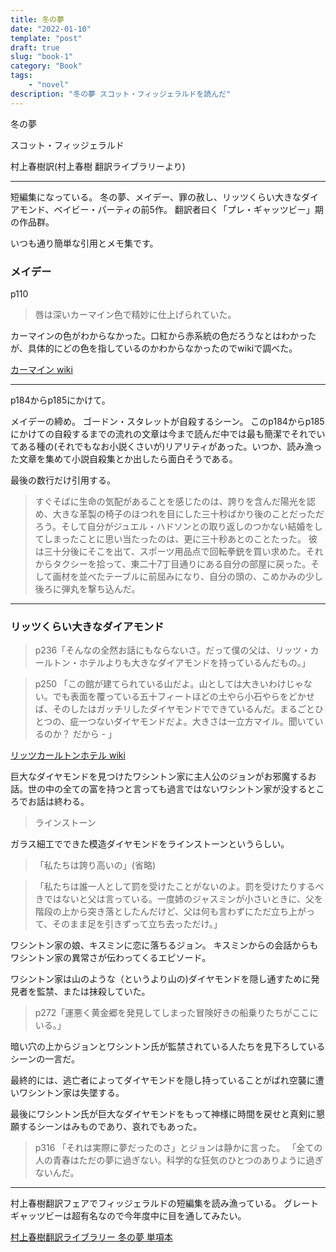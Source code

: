 ```yaml
---
title: 冬の夢
date: "2022-01-10"
template: "post"
draft: true
slug: "book-1"
category: "Book"
tags:
    - "novel"
description: "冬の夢 スコット・フィッジェラルドを読んだ"
---
```


冬の夢

スコット・フィッジェラルド

村上春樹訳(村上春樹 翻訳ライブラリーより)


---

短編集になっている。
冬の夢、メイデー、罪の赦し、リッツくらい大きなダイアモンド、ベイビー・パーティの前5作。
翻訳者曰く「プレ・ギャッツビー」期の作品群。

いつも通り簡単な引用とメモ集です。


### メイデー

p110

> 唇は深いカーマイン色で精妙に仕上げられていた。

カーマインの色がわからなかった。口紅から赤系統の色だろうなとはわかったが、具体的にどの色を指しているのかわからなかったのでwikiで調べた。

[カーマイン wiki](https://ja.wikipedia.org/wiki/%E3%82%AB%E3%83%BC%E3%83%9E%E3%82%A4%E3%83%B3)


--- 

p184からp185にかけて。

メイデーの締め。
ゴードン・スタレットが自殺するシーン。
このp184からp185にかけての自殺するまでの流れの文章は今まで読んだ中では最も簡潔でそれでいてある種の(それでもなお小説くさいが)リアリティがあった。いつか、読み漁った文章を集めて小説自殺集とか出したら面白そうである。

最後の数行だけ引用する。

> すぐそばに生命の気配があることを感じたのは、誇りを含んだ陽光を認め、大きな革製の椅子のほつれを目にした三十秒ばかり後のことだっただろう。そして自分がジュエル・ハドソンとの取り返しのつかない結婚をしてしまったことに思い当たったのは、更に三十秒あとのことたった。
> 彼は三十分後にそこを出て、スポーツ用品点で回転拳銃を買い求めた。それからタクシーを拾って、東二十7丁目通りにある自分の部屋に戻った。そして画材を並べたテーブルに前屈みになり、自分の頭の、こめかみの少し後ろに弾丸を撃ち込んだ。

---

### リッツくらい大きなダイアモンド

> p236「そんなの全然お話にもならないさ。だって僕の父は、リッツ・カールトン・ホテルよりも大きなダイアモンドを持っているんだもの。」

> p250 「この館が建てられている山だよ。山としては大きいわけじゃない。でも表面を覆っている五十フィートほどの土やら小石やらをどかせば、そのしたはガッチリしたダイヤモンドでできているんだ。まるごとひとつの、疵一つないダイヤモンドだよ。大きさは一立方マイル。聞いているのか？ だから - 」

[リッツカールトンホテル wiki](https://ja.wikipedia.org/wiki/%E3%82%B6%E3%83%BB%E3%83%AA%E3%83%83%E3%83%84%E3%83%BB%E3%82%AB%E3%83%BC%E3%83%AB%E3%83%88%E3%83%B3)

巨大なダイヤモンドを見つけたワシントン家に主人公のジョンがお邪魔するお話。世の中の全ての富を持つと言っても過言ではないワシントン家が没するところでお話は終わる。

> ラインストーン

ガラス細工でできた模造ダイヤモンドをラインストーンというらしい。


> 「私たちは誇り高いの」(省略)

> 「私たちは誰一人として罰を受けたことがないのよ。罰を受けたりするべきではないと父は言っている。一度姉のジャスミンが小さいときに、父を階段の上から突き落としたんだけど、父は何も言わずにただ立ち上がって、そのまま足を引きずって立ち去っただけ。」

ワシントン家の娘、キスミンに恋に落ちるジョン。
キスミンからの会話からもワシントン家の異常さが伝わってくるエピソード。

ワシントン家は山のような（というより山の)ダイヤモンドを隠し通すために発見者を監禁、または抹殺していた。

> p272「運悪く黄金郷を発見してしまった冒険好きの船乗りたちがここにいる。」

暗い穴の上からジョンとワシントン氏が監禁されている人たちを見下ろしているシーンの一言だ。


最終的には、逃亡者によってダイヤモンドを隠し持っていることがばれ空襲に遭いワシントン家は失墜する。

最後にワシントン氏が巨大なダイヤモンドをもって神様に時間を戻せと真剣に懇願するシーンはみものであり、哀れでもあった。


> p316 「それは実際に夢だったのさ」とジョンは静かに言った。
> 「全ての人の青春はただの夢に過ぎない。科学的な狂気のひとつのありように過ぎないんだ。


---

村上春樹翻訳フェアでフィッジェラルドの短編集を読み漁っている。
グレートギャッツビーは超有名なので今年度中に目を通してみたい。

[村上春樹翻訳ライブラリー 冬の夢 単項本](https://www.chuko.co.jp/tanko/2011/11/403533.html)
